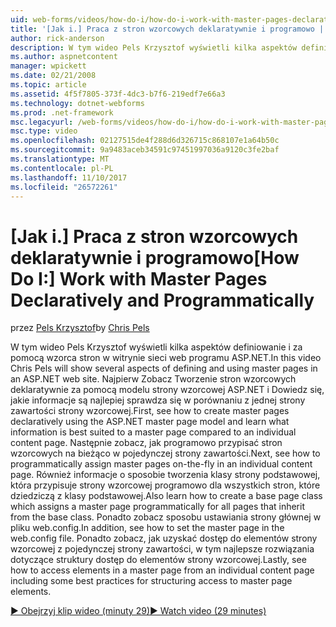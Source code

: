 ```yaml
---
uid: web-forms/videos/how-do-i/how-do-i-work-with-master-pages-declaratively-and-programmatically
title: '[Jak i.] Praca z stron wzorcowych deklaratywnie i programowo | Dokumentacja firmy Microsoft'
author: rick-anderson
description: W tym wideo Pels Krzysztof wyświetli kilka aspektów definiowanie i za pomocą wzorca stron w witrynie sieci web programu ASP.NET. Po pierwsze Zobacz Tworzenie stron wzorcowych declarati...
ms.author: aspnetcontent
manager: wpickett
ms.date: 02/21/2008
ms.topic: article
ms.assetid: 4f5f7805-373f-4dc3-b7f6-219edf7e66a3
ms.technology: dotnet-webforms
ms.prod: .net-framework
msc.legacyurl: /web-forms/videos/how-do-i/how-do-i-work-with-master-pages-declaratively-and-programmatically
msc.type: video
ms.openlocfilehash: 02127515de4f288d6d326715c868107e1a64b50c
ms.sourcegitcommit: 9a9483aceb34591c97451997036a9120c3fe2baf
ms.translationtype: MT
ms.contentlocale: pl-PL
ms.lasthandoff: 11/10/2017
ms.locfileid: "26572261"
---
```

<a name="how-do-i-work-with-master-pages-declaratively-and-programmatically"></a><span data-ttu-id="6263a-104">[Jak i.] Praca z stron wzorcowych deklaratywnie i programowo</span><span class="sxs-lookup"><span data-stu-id="6263a-104">[How Do I:] Work with Master Pages Declaratively and Programmatically</span></span>
====================
<span data-ttu-id="6263a-105">przez [Pels Krzysztof](https://twitter.com/chrispels)</span><span class="sxs-lookup"><span data-stu-id="6263a-105">by [Chris Pels](https://twitter.com/chrispels)</span></span>

<span data-ttu-id="6263a-106">W tym wideo Pels Krzysztof wyświetli kilka aspektów definiowanie i za pomocą wzorca stron w witrynie sieci web programu ASP.NET.</span><span class="sxs-lookup"><span data-stu-id="6263a-106">In this video Chris Pels will show several aspects of defining and using master pages in an ASP.NET web site.</span></span> <span data-ttu-id="6263a-107">Najpierw Zobacz Tworzenie stron wzorcowych deklaratywnie za pomocą modelu strony wzorcowej ASP.NET i Dowiedz się, jakie informacje są najlepiej sprawdza się w porównaniu z jednej strony zawartości strony wzorcowej.</span><span class="sxs-lookup"><span data-stu-id="6263a-107">First, see how to create master pages declaratively using the ASP.NET master page model and learn what information is best suited to a master page compared to an individual content page.</span></span> <span data-ttu-id="6263a-108">Następnie zobacz, jak programowo przypisać stron wzorcowych na bieżąco w pojedynczej strony zawartości.</span><span class="sxs-lookup"><span data-stu-id="6263a-108">Next, see how to programmatically assign master pages on-the-fly in an individual content page.</span></span> <span data-ttu-id="6263a-109">Również informacje o sposobie tworzenia klasy strony podstawowej, która przypisuje strony wzorcowej programowo dla wszystkich stron, które dziedziczą z klasy podstawowej.</span><span class="sxs-lookup"><span data-stu-id="6263a-109">Also learn how to create a base page class which assigns a master page programmatically for all pages that inherit from the base class.</span></span> <span data-ttu-id="6263a-110">Ponadto zobacz sposobu ustawiania strony głównej w pliku web.config.</span><span class="sxs-lookup"><span data-stu-id="6263a-110">In addition, see how to set the master page in the web.config file.</span></span> <span data-ttu-id="6263a-111">Ponadto zobacz, jak uzyskać dostęp do elementów strony wzorcowej z pojedynczej strony zawartości, w tym najlepsze rozwiązania dotyczące struktury dostęp do elementów strony wzorcowej.</span><span class="sxs-lookup"><span data-stu-id="6263a-111">Lastly, see how to access elements in a master page from an individual content page including some best practices for structuring access to master page elements.</span></span>

[<span data-ttu-id="6263a-112">&#9654; Obejrzyj klip wideo (minuty 29)</span><span class="sxs-lookup"><span data-stu-id="6263a-112">&#9654; Watch video (29 minutes)</span></span>](https://channel9.msdn.com/Blogs/ASP-NET-Site-Videos/how-do-i-work-with-master-pages-declaratively-and-programmatically)
